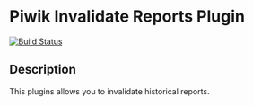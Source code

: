 # Piwik Invalidate Reports Plugin

[![Build Status](https://travis-ci.org/innocraft/plugin-InvalidateReports.svg?branch=master)](https://travis-ci.org/innocraft/plugin-InvalidateReports)

## Description

This plugins allows you to invalidate historical reports.
